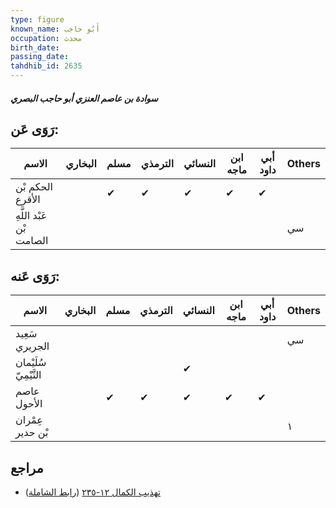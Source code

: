 ```yaml
---
type: figure
known_name: أَبُو حاجب
occupation: محدث
birth_date:
passing_date:
tahdhib_id: 2635
---
```

##### سوادة بن عاصم العنزي أبو حاجب البصري

## رَوَى عَن:
| الاسم                    | البخاري | مسلم | الترمذي | النسائي | ابن ماجه | أبي داود | Others |
| ------------------------ | ------- | ---- | ------- | ------- | -------- | -------- | ------ |
| الحكم بْن الأقرع         |         | ✔    | ✔       | ✔       | ✔        | ✔        |        |
| عَبْد اللَّهِ بْن الصامت |         |      |         |         |          |          | سي     |
## رَوَى عَنه:
| الاسم                 | البخاري | مسلم | الترمذي | النسائي | ابن ماجه | أبي داود | Others |
| --------------------- | ------- | ---- | ------- | ------- | -------- | -------- | ------ |
| سَعِيد الجريري        |         |      |         |         |          |          | سي     |
| سُلَيْمان التَّيْمِيّ |         |      |         | ✔       |          |          |        |
| عاصم الأحول           |         | ✔    | ✔       | ✔       | ✔        | ✔        |        |
| عِمْران بْن حدير      |         |      |         |         |          |          | ١      |
## مراجع
- [تهذيب الكمال ١٢-٢٣٥](obsidian://open?vault=Tahdhib-al-Kamal&file=Figures/٢٦٣٥-سوادة%20بن%20عاصم%20العنزي%20أبو%20حاجب%20البصري) ([رابط الشاملة](https://shamela.ws/book/3722/6008))